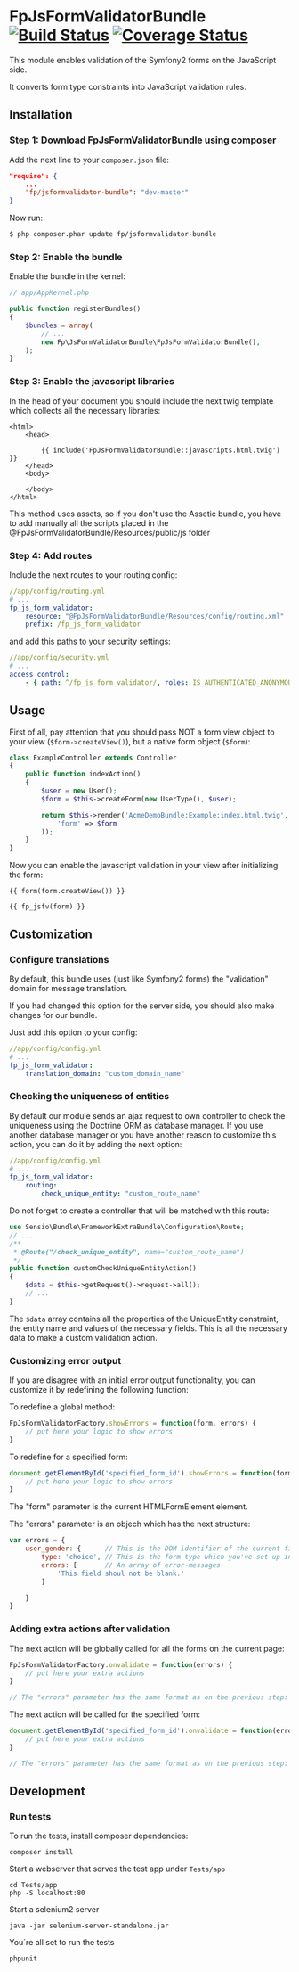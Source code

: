 # FpJsFormValidatorBundle [![Build Status](https://travis-ci.org/formapro/JsFormValidatorBundle.png?branch=master)](https://travis-ci.org/formapro/JsFormValidatorBundle) [![Coverage Status](https://coveralls.io/repos/yury-maltsev/FpJsFormValidatorBundle/badge.png?branch=master)](https://coveralls.io/r/yury-maltsev/FpJsFormValidatorBundle?branch=master)

This module enables validation of the Symfony2 forms on the JavaScript side.

It converts form type constraints into JavaScript validation rules.


## Installation

### Step 1: Download FpJsFormValidatorBundle using composer

Add the next line to your ``composer.json`` file:

```json
"require": {
    ...
    "fp/jsformvalidator-bundle": "dev-master"
}
```
Now run:

```bash
$ php composer.phar update fp/jsformvalidator-bundle
```
### Step 2: Enable the bundle

Enable the bundle in the kernel:

```php
// app/AppKernel.php

public function registerBundles()
{
    $bundles = array(
        // ...
        new Fp\JsFormValidatorBundle\FpJsFormValidatorBundle(),
    );
}
```

### Step 3: Enable the javascript libraries

In the head of your document you should include the next twig template which collects all the necessary libraries:

```twig
<html>
    <head>

        {{ include('FpJsFormValidatorBundle::javascripts.html.twig') }}
    </head>
    <body>

    </body>
</html>
```

This method uses assets, so if you don't use the Assetic bundle, you have to add manually all the scripts
placed in the @FpJsFormValidatorBundle/Resources/public/js folder

### Step 4: Add routes

Include the next routes to your routing config:

```yaml
//app/config/routing.yml
# ...
fp_js_form_validator:
    resource: "@FpJsFormValidatorBundle/Resources/config/routing.xml"
    prefix: /fp_js_form_validator
```

and add this paths to your security settings:

```yaml
//app/config/security.yml
# ...
access_control:
    - { path: ^/fp_js_form_validator/, roles: IS_AUTHENTICATED_ANONYMOUSLY }
```

## Usage

First of all, pay attention that you should pass NOT a form view object to your view (```$form->createView()```), but a native form object (```$form```):

```php
class ExampleController extends Controller
{
    public function indexAction()
    {
        $user = new User();
        $form = $this->createForm(new UserType(), $user);

        return $this->render('AcmeDemoBundle:Example:index.html.twig', array(
            'form' => $form
        ));
    }
}
```

Now you can enable the javascript validation in your view after initializing the form:

```twig
{{ form(form.createView()) }}

{{ fp_jsfv(form) }}
```

## Customization

### Configure translations

By default, this bundle uses (just like Symfony2 forms) the "validation" domain for message translation.

If you had changed this option for the server side, you should also make changes for our bundle.

Just add this option to your config:

```yaml
//app/config/config.yml
# ...
fp_js_form_validator:
    translation_domain: "custom_domain_name"
```

### Checking the uniqueness of entities

By default our module sends an ajax request to own controller to check the uniqueness using the Doctrine ORM as database manager.
If you use another database manager or you have another reason to customize this action,
you can do it by adding the next option:

```yaml
//app/config/config.yml
# ...
fp_js_form_validator:
    routing:
        check_unique_entity: "custom_route_name"
```

Do not forget to create a controller that will be matched with this route:

```php
use Sensio\Bundle\FrameworkExtraBundle\Configuration\Route;
// ...
/**
 * @Route("/check_unique_entity", name="custom_route_name")
 */
public function customCheckUniqueEntityAction()
{
    $data = $this->getRequest()->request->all();
    // ...
}
```

The ```$data``` array contains all the properties of the UniqueEntity constraint, the entity name and values of the necessary fields.
This is all the necessary data to make a custom validation action.

### Customizing error output

If you are disagree with an initial error output functionality, you can customize it by redefining the following function:

To redefine a global method:

```js
FpJsFormValidatorFactory.showErrors = function(form, errors) {
    // put here your logic to show errors
}
```

To redefine for a specified form:

```js
document.getElementById('specified_form_id').showErrors = function(form, errors) {
    // put here your logic to show errors
}
```

The "form" parameter is the current HTMLFormElement element.

The "errors" parameter is an objech which has the next structure:

```js
var errors = {
    user_gender: {      // This is the DOM identifier of the current field
        type: 'choice', // This is the form type which you've set up in a form builder
        errors: [       // An array of error-messages
            'This field shoul not be blank.'
        ]

    }
}
```

### Adding extra actions after validation

The next action will be globally called for all the forms on the current page:

```js
FpJsFormValidatorFactory.onvalidate = function(errors) {
    // put here your extra actions
}

// The "errors" parameter has the same format as on the previous step:
```

The next action will be called for the specified form:

```js
document.getElementById('specified_form_id').onvalidate = function(errors) {
    // put here your extra actions
}

// The "errors" parameter has the same format as on the previous step:
```

## Development

### Run tests

To run the tests, install composer dependencies:

```shell
composer install
```

Start a webserver that serves the test app under ```Tests/app```

```shell
cd Tests/app
php -S localhost:80
```

Start a selenium2 server

```shell
java -jar selenium-server-standalone.jar
```

You´re all set to run the tests

```shell
phpunit
```
